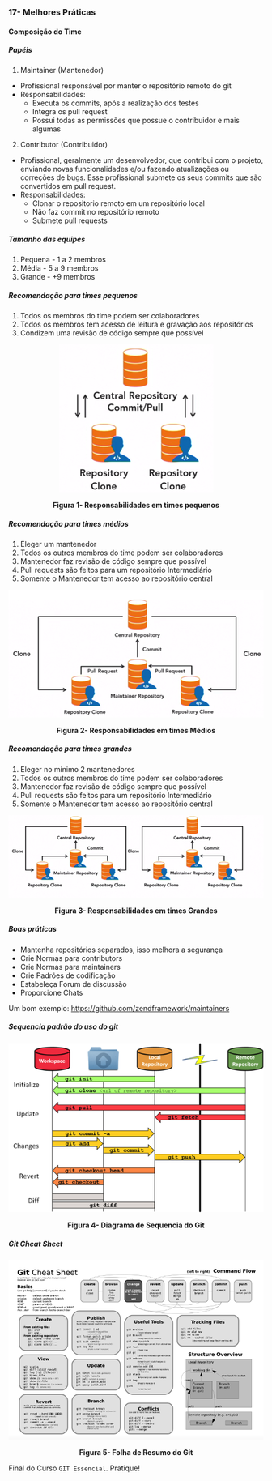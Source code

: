 ### 17- Melhores Práticas

#### Composição do Time

##### Papéis

1. Maintainer (Mantenedor)

- Profissional responsável por manter o repositório remoto do git
- Responsabilidades:
    -   Executa os commits, após a realização dos testes
    -   Integra os pull request
    -   Possui todas as permissões que possue o contribuidor e mais algumas

2. Contributor (Contribuidor)

- Profissional, geralmente um desenvolvedor, que contribui com o projeto, enviando novas funcionalidades e/ou fazendo atualizações ou correções de bugs. Esse profissional submete os seus commits que são convertidos em pull request.
- Responsabilidades:
    -   Clonar o repositorio remoto em um repositório local
    -   Não faz commit no repositório remoto
    -   Submete pull requests

##### Tamanho das equipes
1. Pequena - 1 a 2 membros
2. Média - 5 a 9 membros
3. Grande - +9 membros

##### Recomendação para times pequenos

1. Todos os membros do time podem ser colaboradores
2. Todos os membros tem acesso de leitura e gravação aos repositórios
3. Condizem uma revisão de código sempre que possível



<p align="center">
  <img src="../imagens/TimesPequenos.png" alt="Responsabilidades em times pequenos">
</p>
<p align="center">
   <strong>Figura 1- Responsabilidades em times pequenos</strong> 
</p>

##### Recomendação para times médios

1. Eleger um mantenedor
2. Todos os outros membros do time podem ser colaboradores
3. Mantenedor faz revisão de código sempre que possível
4. Pull requests são feitos para um repositório Intermediário
5. Somente o Mantenedor tem acesso ao repositório central


<p align="center">
  <img src="../imagens/TimesMedios.png" alt="Responsabilidades em times médios">
</p>
<p align="center">
   <strong>Figura 2- Responsabilidades em times Médios</strong> 
</p>


##### Recomendação para times grandes

1. Eleger no mínimo 2  mantenedores
2. Todos os outros membros do time podem ser colaboradores
3. Mantenedor faz revisão de código sempre que possível
4. Pull requests são feitos para um repositório Intermediário
5. Somente o Mantenedor tem acesso ao repositório central



<p align="center">
  <img src="../imagens/TimesGrandes.png" alt="Responsabilidades em times grandes">
</p>
<p align="center">
   <strong>Figura 3- Responsabilidades em times Grandes</strong> 
</p>

##### Boas práticas

- Mantenha  repositórios separados, isso melhora a segurança
- Crie Normas para contributors
- Crie Normas para maintainers
- Crie Padrões de codificação
- Estabeleça Forum de discussão
- Proporcione Chats

Um bom exemplo:
https://github.com/zendframework/maintainers


##### Sequencia padrão do uso do git

<p align="center">
  <img src="../imagens/Sequencia.png" alt="Diagrama de Sequencia do Git">
</p>
<p align="center">
   <strong>Figura 4- Diagrama de Sequencia do Git</strong> 
</p>


##### Git Cheat Sheet

<p align="center">
  <img src="../imagens/GitCheatSheet.png" alt="Folha de Resumo do Git">
</p>
<p align="center">
   <strong>Figura 5- Folha de Resumo do Git</strong> 
</p>


Final do Curso `GIT Essencial`. Pratique!